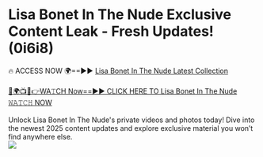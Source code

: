# Lisa Bonet In The Nude Exclusive Content Leak - Fresh Updates! (0i6i8)

🔥 ACCESS NOW 🌍==►► <a href="https://tinyurl.com/2mz8nhtm" rel="nofollow">Lisa Bonet In The Nude Latest Collection</a>
<br><br>
[🔴🌍📺📱👉WA𝚃CH Now==►► CLICK HERE TO Lisa Bonet In The Nude 𝚆𝙰𝚃𝙲𝙷 NOW](https://tinyurl.com/2mz8nhtm)
<br><br>
Unlock Lisa Bonet In The Nude's private videos and photos today! Dive into the newest 2025 content updates and explore exclusive material you won’t find anywhere else.
<br>
<a href="https://tinyurl.com/2mz8nhtm" rel="nofollow" data-target="animated-image.originalLink"><img src="https://camo.githubusercontent.com/8a4f000d20f83aca3bf7ec5f350d767afa0574a8a352519fd8cfa583a6f93a33/68747470733a2f2f692e696d6775722e636f6d2f644a486b345a712e676966" data-canonical-src="https://i.imgur.com/dJHk4Zq.gif" style="max-width: 100%; display: inline-block;" data-target="animated-image.originalImage"></a>
<br>
